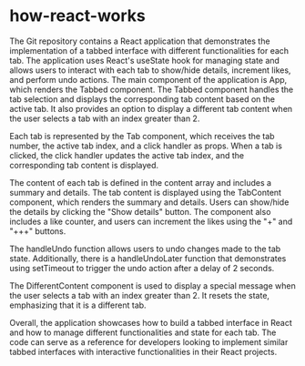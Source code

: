 # how-react-works
The Git repository contains a React application that demonstrates the implementation of a tabbed interface with different functionalities for each tab. The application uses React's useState hook for managing state and allows users to interact with each tab to show/hide details, increment likes, and perform undo actions.
The main component of the application is App, which renders the Tabbed component. The Tabbed component handles the tab selection and displays the corresponding tab content based on the active tab. It also provides an option to display a different tab content when the user selects a tab with an index greater than 2.

Each tab is represented by the Tab component, which receives the tab number, the active tab index, and a click handler as props. When a tab is clicked, the click handler updates the active tab index, and the corresponding tab content is displayed.

The content of each tab is defined in the content array and includes a summary and details. The tab content is displayed using the TabContent component, which renders the summary and details. Users can show/hide the details by clicking the "Show details" button. The component also includes a like counter, and users can increment the likes using the "+" and "+++" buttons.

The handleUndo function allows users to undo changes made to the tab state. Additionally, there is a handleUndoLater function that demonstrates using setTimeout to trigger the undo action after a delay of 2 seconds.

The DifferentContent component is used to display a special message when the user selects a tab with an index greater than 2. It resets the state, emphasizing that it is a different tab.

Overall, the application showcases how to build a tabbed interface in React and how to manage different functionalities and state for each tab. The code can serve as a reference for developers looking to implement similar tabbed interfaces with interactive functionalities in their React projects.
